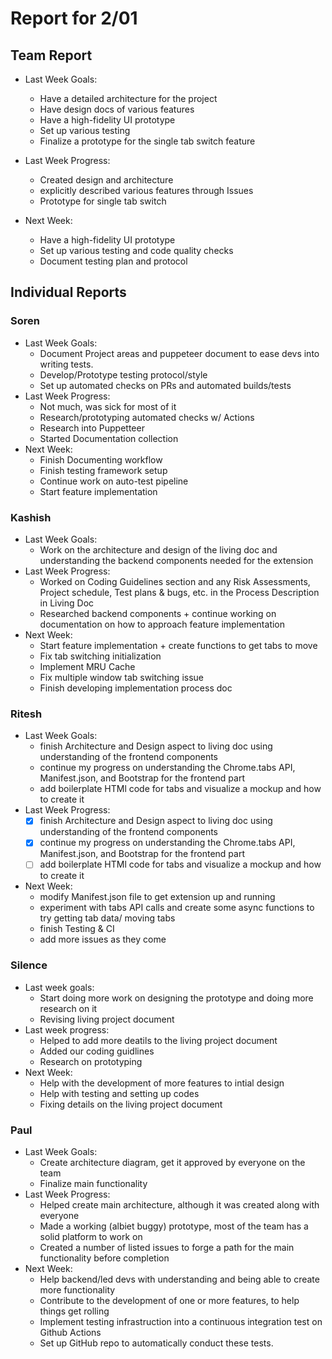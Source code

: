 # Report for 2/01

## Team Report

- Last Week Goals:
  - Have a detailed architecture for the project
  - Have design docs of various features
  - Have a high-fidelity UI prototype
  - Set up various testing
  - Finalize a prototype for the single tab switch feature

- Last Week Progress:
  - Created design and architecture
  - explicitly described various features through Issues
  - Prototype for single tab switch

- Next Week:
  - Have a high-fidelity UI prototype
  - Set up various testing and code quality checks
  - Document testing plan and protocol

## Individual Reports

### Soren

- Last Week Goals:
  - Document Project areas and puppeteer document to ease devs into writing tests.
  - Develop/Prototype testing protocol/style
  - Set up automated checks on PRs and automated builds/tests
- Last Week Progress:
  - Not much, was sick for most of it
  - Research/prototyping automated checks w/ Actions
  - Research into Puppetteer
  - Started Documentation collection
- Next Week:
  - Finish Documenting workflow
  - Finish testing framework setup
  - Continue work on auto-test pipeline
  - Start feature implementation
  

### Kashish
- Last Week Goals: 
  - Work on the architecture and design of the living doc and understanding the backend components needed for the extension
- Last Week Progress: 
  - Worked on Coding Guidelines section and any Risk Assessments, Project schedule, Test plans & bugs, etc. in the Process Description in Living Doc
  - Researched backend components + continue working on documentation on how to approach feature implementation
- Next Week:
  - Start feature implementation + create functions to get tabs to move
  - Fix tab switching initialization
  - Implement MRU Cache
  - Fix multiple window tab switching issue
  - Finish developing implementation process doc

### Ritesh
- Last Week Goals:
  - finish Architecture and Design aspect to living doc using understanding of the frontend components
  - continue my progress on understanding the Chrome.tabs API, Manifest.json, and Bootstrap for the frontend part
  - add boilerplate HTMl code for tabs and visualize a mockup and how to create it
- Last Week Progress: 
  - [x] finish Architecture and Design aspect to living doc using understanding of the frontend components
  - [x] continue my progress on understanding the Chrome.tabs API, Manifest.json, and Bootstrap for the frontend part
  - [ ] add boilerplate HTMl code for tabs and visualize a mockup and how to create it 
- Next Week:
  - modify Manifest.json file to get extension up and running
  - experiment with tabs API calls and create some async functions to try getting tab data/ moving tabs
  - finish Testing & CI
  - add more issues as they come

### Silence
- Last week goals: 
  - Start doing more work on designing the prototype and doing more research on it
  - Revising living project document
- Last week progress:
  - Helped to add more deatils to the living project document
  - Added our coding guidlines
  - Research on prototyping
- Next Week:
  - Help with the development of more features to intial design
  - Help with testing and setting up codes
  - Fixing details on the living project document

### Paul
- Last Week Goals:
  - Create architecture diagram, get it approved by everyone on the team
  - Finalize main functionality
- Last Week Progress:
  - Helped create main architecture, although it was created along with everyone
  - Made a working (albiet buggy) prototype, most of the team has a solid platform to work on
  - Created a number of listed issues to forge a path for the main functionality before completion
- Next Week:
  - Help backend/led devs with understanding and being able to create more functionality
  - Contribute to the development of one or more features, to help things get rolling
  - Implement testing infrastruction into a continuous integration test on Github Actions
  - Set up GitHub repo to automatically conduct these tests.
